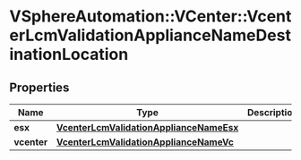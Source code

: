 # VSphereAutomation::VCenter::VcenterLcmValidationApplianceNameDestinationLocation

## Properties
Name | Type | Description | Notes
------------ | ------------- | ------------- | -------------
**esx** | [**VcenterLcmValidationApplianceNameEsx**](VcenterLcmValidationApplianceNameEsx.md) |  | [optional] 
**vcenter** | [**VcenterLcmValidationApplianceNameVc**](VcenterLcmValidationApplianceNameVc.md) |  | [optional] 


